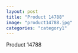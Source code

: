 ```yaml
---
layout: post
title: "Product 14788"
image: "product14788.jpg"
categories: "category1"
---
```

Product 14788
